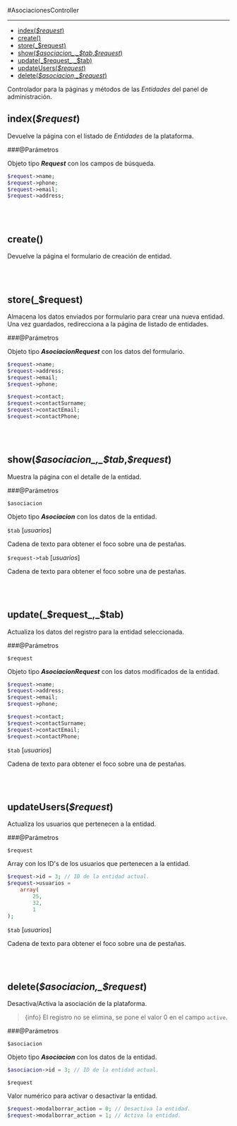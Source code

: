 #AsociacionesController

---

- [index(_$request_)](#indexrequest)
- [create()](#create)
- [store(_$request)](#storerequest)
- [show(_$asociacion_,_$tab_,_$request_)](#showasociaciontabrequest)
- [update(_$request_,_$tab)](#updaterequesttab)
- [updateUsers(_$request_)](#updateusersrequest)
- [delete(_$asociacion,_$request_)](#deleteasociacionrequest)

Controlador para la páginas y métodos de las _Entidades_ del panel de administración.

<a name="indexrequest"></a>

## index(_$request_)

Devuelve la página con el listado de _Entidades_ de la plataforma.

###@Parámetros

Objeto tipo ***Request*** con los campos de búsqueda.

```php
$request->name;
$request->phone;
$request->email;
$request->address;
```

<br><br>

<a name="create"></a>

## create()

Devuelve la página el formulario de creación de entidad.

<br><br>

<a name="storerequest"></a>

## store(_$request)

Almacena los datos enviados por formulario para crear una nueva entidad. Una vez guardados, redirecciona a la página de listado de entidades.

###@Parámetros

Objeto tipo ***AsociacionRequest*** con los datos del formulario.

```php
$request->name;
$request->address;
$request->email;
$request->phone;

$request->contact;
$request->contactSurname;
$request->contactEmail;
$request->contactPhone;
```

<br><br>

<a name="showasociaciontabrequest"></a>

## show(_$asociacion_,_$tab_,_$request_)

Muestra la página con el detalle de la entidad.

###@Parámetros

`$asociacion`

Objeto tipo ***Asociacion*** con los datos de la entidad.

`$tab` [_usuarios_]

Cadena de texto para obtener el foco sobre una de pestañas.

`$request->tab`  [_usuarios_]

Cadena de texto para obtener el foco sobre una de pestañas.

<br><br>

<a name="updaterequesttab"></a>

## update(_$request_,_$tab)

Actualiza los datos del registro para la entidad seleccionada.

###@Parámetros

`$request`

Objeto tipo ***AsociacionRequest*** con los datos modificados de la entidad.

```php
$request->name;
$request->address;
$request->email;
$request->phone;

$request->contact;
$request->contactSurname;
$request->contactEmail;
$request->contactPhone;
```

`$tab` [_usuarios_]

Cadena de texto para obtener el foco sobre una de pestañas.

<br><br>

<a name="updateusersrequest"></a>

## updateUsers(_$request_)

Actualiza los usuarios que pertenecen a la entidad.

###@Parámetros

`$request`

Array con los ID's de los usuarios que pertenecen a la entidad.

```php
$request->id = 3; // ID de la entidad actual.
$request->usuarios = 
	array(
        25,
        32,
    	1
);
```

`$tab` [_usuarios_]

Cadena de texto para obtener el foco sobre una de pestañas.

<br><br>

<a name="updateusersrequest"></a>

## delete(_$asociacion,_$request_)

Desactiva/Activa la asociación de la plataforma.

> {info} El registro no se elimina, se pone el valor 0 en el campo `active`.

###@Parámetros

`$asociacion`

Objeto tipo ***Asociacion*** con los datos de la entidad.

```php
$asociacion->id = 3; // ID de la entidad actual.
```

`$request`

Valor numérico para activar o desactivar la entidad.

```php
$request->modalborrar_action = 0; // Desactiva la entidad. 
$request->modalborrar_action = 1; // Activa la entidad. 
```

